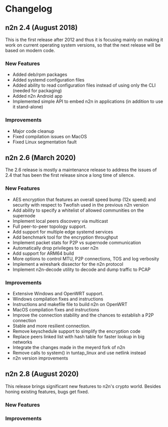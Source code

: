 # Changelog

## n2n 2.4 (August 2018)

This is the first release after 2012 and thus it is focusing mainly
on making it work on current operating system versions, so that the
next release will be based on modern code.

### New Features
* Added deb/rpm packages
* Added systemd configuration files
* Added ability to read configuration files instead of using only the CLI (needed for packaging)
* Added n2n Android app
* Implemented simple API to embed n2n in applications (in addition to use it stand-alone)

### Improvements
* Major code cleanup
* Fixed compilation issues on MacOS
* Fixed Linux segmentation fault

## n2n 2.6 (March 2020)

The 2.6 release is mostly a maintenance release to address the issues 
of 2.4 that has been the first release since a long time of silence.

### New Features

* AES encryption that features an overall speed bump (12x speed) and security with respect to Twofish used in the previous n2n version
* Add ability to specify a whitelist of allowed communities on the supernode
* Implement local peers discovery via multicast
* Full peer-to-peer topology support.
* Add support for multiple edge systemd services
* Add benchmark tool for the encryption throughput
* Implement packet stats for P2P vs supernode communication
* Automatically drop privileges to user n2n
* Add support for ARM64 build
* More options to control MTU, P2P connections, TOS and log verbosity
* Implement a wireshark dissector for the n2n protocol
* Implement n2n-decode utility to decode and dump traffic to PCAP


### Improvements
* Extensive Windows and OpenWRT support.
* Windows compilation fixes and instructions
* Instructions and makefile file to build n2n on OpenWRT
* MacOS compilation fixes and instructions
* Improve the connection stability and the chances to establish a P2P connection
* Stable and more resilient connection.
* Remove keyschedule support to simplify the encryption code
* Replace peers linked list with hash table for faster lookup in big networks
* Integrate the changes made in the meyerd fork of n2n
* Remove calls to system() in tuntap_linux and use netlink instead
* n2n version improvements

## n2n 2.8 (August 2020)

This release brings significant new features to n2n's crypto world. Besides honing existing features, bugs get fixed.

### New Features

### Improvements
